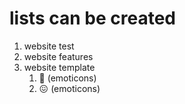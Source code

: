 # lists can be created
1. website test 
2. website features
3. website template 
   1. :imp: (emoticons)
   2. :confounded: (emoticons)
